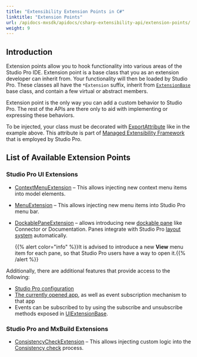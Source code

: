 ```yaml
---
title: "Extensibility Extension Points in C#"
linktitle: "Extension Points"
url: /apidocs-mxsdk/apidocs/csharp-extensibility-api/extension-points/
weight: 9
---
```


## Introduction

Extension points allow you to hook functionality into various areas of the Studio Pro IDE. Extension point is a base class that you as an extension developer can inherit from. Your functionality will then be loaded by Studio Pro. These classes all have the `*Extension` suffix, inherit from [`ExtensionBase`](https://github.com/mendix/ExtensionAPI-Samples/blob/main/API%20Reference/Mendix.StudioPro.ExtensionsAPI/ExtensionBase.md) base class, and contain a few virtual or abstract members.

Extension point is the only way you can add a custom behavior to Studio Pro. The rest of the APIs are there only to aid with implementing or expressing these behaviors.

To be injected, your class must be decorated with [ExportAttribute](https://docs.microsoft.com/en-us/dotnet/api/system.composition.exportattribute?view=dotnet-plat-ext-6.0)
like in the example above. This attribute is part of [Managed Extensibility Framework](https://docs.microsoft.com/en-us/dotnet/framework/mef/)
that is employed by Studio Pro.

## List of Available Extension Points

### Studio Pro UI Extensions

* [ContextMenuExtension](https://github.com/mendix/ExtensionAPI-Samples/blob/main/API%20Reference/Mendix.StudioPro.ExtensionsAPI.UI.Menu/ContextMenuExtension-1.md) – This allows injecting new context menu items into model elements.

* [MenuExtension](https://github.com/mendix/ExtensionAPI-Samples/blob/main/API%20Reference/Mendix.StudioPro.ExtensionsAPI.UI.Menu/MenuExtension.md) – This allows injecting new menu items into Studio Pro menu bar.

* [DockablePaneExtension](https://github.com/mendix/ExtensionAPI-Samples/blob/main/API%20Reference/Mendix.StudioPro.ExtensionsAPI.UI.DockablePane/DockablePaneExtension.md) – allows introducing new
  [dockable pane](/refguide/studio-pro-overview/#panes) like Connector or Documentation. Panes integrate with Studio Pro
  [layout system](/refguide/view-menu/#layout-of-panes) automatically.
  
  {{% alert color="info" %}}It is advised to introduce a new **View** menu item for each pane, so that Studio Pro users have a way to open it.{{% /alert %}}

Additionally, there are additional features that provide access to the following:

* [Studio Pro configuration](https://github.com/mendix/ExtensionAPI-Samples/blob/main/API%20Reference/Mendix.StudioPro.ExtensionsAPI/ExtensionBase/Configuration.md)
* [The currently opened app](https://github.com/mendix/ExtensionAPI-Samples/blob/main/API%20Reference/Mendix.StudioPro.ExtensionsAPI.UI/UIExtensionBase/CurrentApp.md), as well as event subscription mechanism to that app
* Events can be subscribed to by using the subscribe and unsubscribe methods exposed in [UIExtensionBase](https://github.com/mendix/ExtensionAPI-Samples/blob/main/API%20Reference/Mendix.StudioPro.ExtensionsAPI.UI/UIExtensionBase.md). 

### Studio Pro and MxBuild Extensions

* [ConsistencyCheckExtension](https://github.com/mendix/ExtensionAPI-Samples/blob/main/API%20Reference/Mendix.StudioPro.ExtensionsAPI.ConsistencyCheck/ConsistencyCheckExtension-1.md) – This allows injecting custom logic into the [Consistency check](/refguide/consistency-errors/) process.
